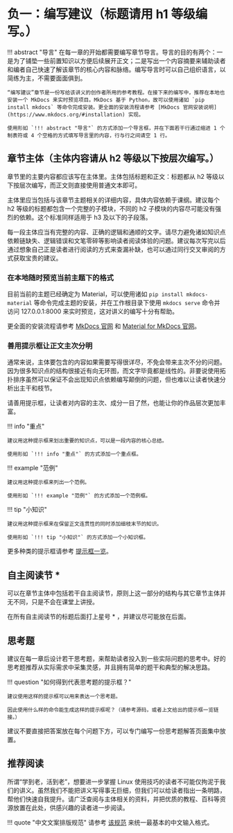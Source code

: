 # 负一：编写建议（标题请用 h1 等级编写。）

!!! abstract "导言"
	在每一章的开始都需要编写章节导言。导言的目的有两个：一是为了铺垫一些前置知识以方便后续展开正文；二是写出一个内容摘要来辅助读者和编者自己快速了解该章节的核心内容和脉络。编写导言时可以自己组织语言，以简练为主，不需要面面俱到。
	
	“编写建议”章节是一份写给该讲义的创作者所用的参考教程。在接下来的编写中，推荐在本地也安装一个 MkDocs 来实时预览项目。MkDocs 基于 Python，故可以使用诸如 `pip install mkdocs` 等命令完成安装。更全面的安装流程请参考 [MkDocs 官网安装说明](https://www.mkdocs.org/#installation) 实现。
	
	使用形如 `!!! abstract "导言"` 的方式添加一个导言框，并在下面若干行通过缩进 1 个制表符或 4 个空格的方式填写导言里的内容，行与行之间请空 1 行。

## 章节主体（主体内容请从 h2 等级以下按层次编写。）

章节里的主要内容都应该写在主体里。主体包括标题和正文：标题都从 h2 等级以下按层次编写，而正文则直接使用普通文本即可。

主体里应当包括与该章节主题相关的详细内容，具体内容依赖于课纲。建议每个 h2 等级的标题都包含一个完整的子模块，不同的 h2 子模块的内容尽可能没有强烈的依赖。这个标准同样适用于 h3 及以下的子段落。

每一段主体应当有完整的内容、正确的逻辑和通顺的文字。请尽力避免诸如知识点依赖链缺失、逻辑错误和文笔零碎等影响读者阅读体验的问题。建议每次写完以后通过想象自己正是读者进行阅读的方式来查漏补缺，也可以通过同行交叉审阅的方式获取宝贵的建议。

### 在本地随时预览当前主题下的格式

目前当前的主题已经确定为 Material，可以使用诸如 `pip install mkdocs-material` 等命令完成主题的安装，并在工作根目录下使用 `mkdocs serve` 命令并访问 127.0.0.1:8000 来实时预览，这对讲义的编写十分有帮助。

更全面的安装流程请参考 [MkDocs 官网](https://www.mkdocs.org) 和 [Material for MkDocs 官网](https://squidfunk.github.io/mkdocs-material/)。

### 善用提示框让正文主次分明

通常来说，主体要包含的内容如果需要写得很详尽，不免会带来主次不分的问题。因为很多知识点的结构很接近有向无环图，而文字毕竟都是线性的。非要说使用拓扑排序虽然可以保证不会出现知识点依赖编写颠倒的问题，但也难以让读者快速分析出主干和枝节。

请善用提示框，让读者对内容的主次、成分一目了然，也能让你的作品层次更加丰富。

!!! info "重点"
	
	建议用这种提示框来划出重要的知识点，可以是一段内容的核心总结。
	
	使用形如 `!!! info "重点"` 的方式添加一个重点框。

!!! example "范例"
	
	建议用这种提示框来列出一个范例。
	
	使用形如 `!!! example "范例"` 的方式添加一个范例框。

!!! tip "小知识"
	
	建议用这种提示框来在保留正文连贯性的同时添加细枝末节的知识。
	
	使用形如 `!!! tip "小知识"` 的方式添加一个小知识框。
	
更多种类的提示框请参考 [提示框一览](https://https://squidfunk.github.io/mkdocs-material/extensions/admonition/)。

## 自主阅读节 \*

可以在章节主体中包括若干自主阅读节，原则上这一部分的结构与其它章节主体并无不同，只是不会在课堂上讲授。

在所有自主阅读节的标题后面打上星号 \* ，并建议尽可能放在后面。

## 思考题

建议在每一章后设计若干思考题，来帮助读者投入到一些实际问题的思考中。好的思考题推荐从实际需求中采集灵感，并且拥有简单的题干和典型的解决思路。

!!! question "如何得到代表思考题的提示框？"
	
	建议使用这样的提示框可以用来表达一个思考题。
	
	因此使用什么样的命令能生成这样的提示框呢？（请参考源码，或者上文给出的提示框一览链接。）

建议不要直接把答案放在每个问题下方，可以专门编写一份思考题解答页面集中放置。

## 推荐阅读

所谓“学到老，活到老”，想要进一步掌握 Linux 使用技巧的读者不可能仅拘泥于我们的讲义。虽然我们不能把讲义写得事无巨细，但我们可以给读者指出一条明路，帮他们快速自我提升。请广泛查阅与主体相关的资料，并把优质的教程、百科等资源放置在此处，供感兴趣的读者进一步阅读。

!!! quote "中文文案排版规范"
	请参考 [该规范](https://github.com/sparanoid/chinese-copywriting-guidelines/blob/master/README.zh-CN.md) 来统一最基本的中文输入格式。
	